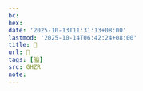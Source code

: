```yaml
---
bc:
hex:
date: '2025-10-13T11:31:13+08:00'
lastmod: '2025-10-14T06:42:24+08:00'
title: 󰨬
url: 󰨬
tags: [艗]
src: GHZR
note:
---
```

